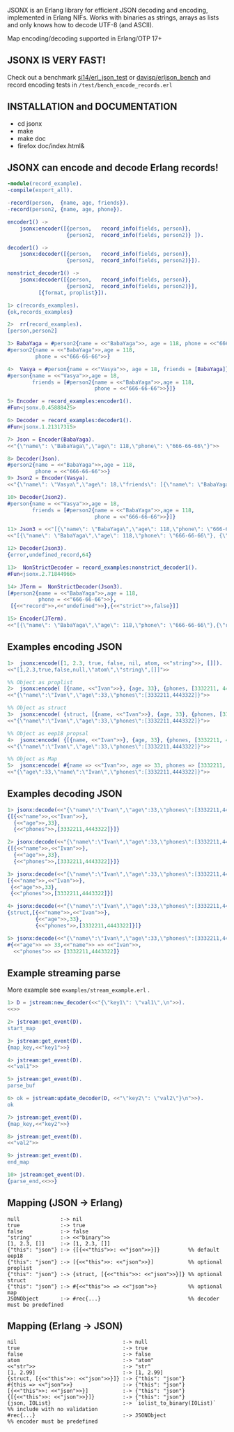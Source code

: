 
JSONX is an Erlang library for efficient JSON decoding and encoding, implemented in Erlang NIFs.
Works with binaries as strings, arrays as lists and only knows how to decode UTF-8 (and ASCII).

Map encoding/decoding supported in Erlang/OTP 17+

JSONX IS VERY FAST!
------------------

Check out a benchmark [si14/erl_json_test](https://github.com/si14/erl_json_test) or
[davisp/erljson_bench](https://github.com/davisp/erljson_bench) and
record encoding tests in `/test/bench_encode_records.erl`

INSTALLATION and DOCUMENTATION
------------------------------

* cd jsonx
* make
* make doc
* firefox doc/index.html&

JSONX can encode and decode Erlang records!
-------------------------------------------

```erlang
-module(record_example).
-compile(export_all).

-record(person,  {name, age, friends}).
-record(person2, {name, age, phone}).

encoder1() ->
    jsonx:encoder([{person,   record_info(fields, person)},
                   {person2,  record_info(fields, person2)} ]).

decoder1() ->
    jsonx:decoder([{person,   record_info(fields, person)},
                   {person2,  record_info(fields, person2)}]).

nonstrict_decoder1() ->
    jsonx:decoder([{person,   record_info(fields, person)},
                   {person2,  record_info(fields, person2)}],
		  [{format, proplist}]).
```

```erlang
1> c(records_examples).
{ok,records_examples}

2>  rr(record_examples).
[person,person2]

3> BabaYaga = #person2{name = <<"BabaYaga">>, age = 118, phone = <<"666-66-66">>}.
#person2{name = <<"BabaYaga">>,age = 118,
         phone = <<"666-66-66">>}

4>  Vasya = #person{name = <<"Vasya">>, age = 18, friends = [BabaYaga]}.
#person{name = <<"Vasya">>,age = 18,
        friends = [#person2{name = <<"BabaYaga">>,age = 118,
                            phone = <<"666-66-66">>}]}

5> Encoder = record_examples:encoder1().
#Fun<jsonx.0.45888425>

6> Decoder = record_examples:decoder1().
#Fun<jsonx.1.21317315>

7> Json = Encoder(BabaYaga).
<<"{\"name\": \"BabaYaga\",\"age\": 118,\"phone\": \"666-66-66\"}">>

8> Decoder(Json).
#person2{name = <<"BabaYaga">>,age = 118,
         phone = <<"666-66-66">>}
9> Json2 = Encoder(Vasya).
<<"{\"name\": \"Vasya\",\"age\": 18,\"friends\": [{\"name\": \"BabaYaga\",\"age\": 118,\"phone\": \"666-66-66\"}]}">>

10> Decoder(Json2).
#person{name = <<"Vasya">>,age = 18,
        friends = [#person2{name = <<"BabaYaga">>,age = 118,
                            phone = <<"666-66-66">>}]}

11> Json3 = <<"[{\"name\": \"BabaYaga\",\"age\": 118,\"phone\": \"666-66-66\"}, {\"record\": \"undefined\", \"strict\": false}]">>.
<<"[{\"name\": \"BabaYaga\",\"age\": 118,\"phone\": \"666-66-66\"}, {\"record\": \"undefined\", \"strict\": false}]">>

12> Decoder(Json3).
{error,undefined_record,64}

13>  NonStrictDecoder = record_examples:nonstrict_decoder1().
#Fun<jsonx.2.71844966>

14> JTerm =  NonStrictDecoder(Json3).
[#person2{name = <<"BabaYaga">>,age = 118,
          phone = <<"666-66-66">>},
 [{<<"record">>,<<"undefined">>},{<<"strict">>,false}]]

15> Encoder(JTerm).
<<"[{\"name\": \"BabaYaga\",\"age\": 118,\"phone\": \"666-66-66\"},{\"record\":\"undefined\",\"strict\":false}]">>
```


Examples encoding JSON
----------------------

```erlang
1>  jsonx:encode([1, 2.3, true, false, nil, atom, <<"string">>, []]).
<<"[1,2.3,true,false,null,\"atom\",\"string\",[]]">>

%% Object as proplist
2>  jsonx:encode( [{name, <<"Ivan">>}, {age, 33}, {phones, [3332211, 4443322]}] ).
<<"{\"name\":\"Ivan\",\"age\":33,\"phones\":[3332211,4443322]}">>

%% Object as struct
3>  jsonx:encode( {struct, [{name, <<"Ivan">>}, {age, 33}, {phones, [3332211, 4443322]}]} ).
<<"{\"name\":\"Ivan\",\"age\":33,\"phones\":[3332211,4443322]}">>

%% Object as eep18 propsal
4>  jsonx:encode( {[{name, <<"Ivan">>}, {age, 33}, {phones, [3332211, 4443322]}]} ).
<<"{\"name\":\"Ivan\",\"age\":33,\"phones\":[3332211,4443322]}">>

%% Object as Map
5>  jsonx:encode( #{name => <<"Ivan">>, age => 33, phones => [3332211, 4443322]} ).
<<"{\"age\":33,\"name\":\"Ivan\",\"phones\":[3332211,4443322]}">>
```

Examples decoding JSON
----------------------

```erlang
1> jsonx:decode(<<"{\"name\":\"Ivan\",\"age\":33,\"phones\":[3332211,4443322]}">>).
{[{<<"name">>,<<"Ivan">>},
  {<<"age">>,33},
  {<<"phones">>,[3332211,4443322]}]}

2> jsonx:decode(<<"{\"name\":\"Ivan\",\"age\":33,\"phones\":[3332211,4443322]}">>, [{format, eep18}]).
{[{<<"name">>,<<"Ivan">>},
  {<<"age">>,33},
  {<<"phones">>,[3332211,4443322]}]}

3> jsonx:decode(<<"{\"name\":\"Ivan\",\"age\":33,\"phones\":[3332211,4443322]}">>, [{format, proplist}]).
[{<<"name">>,<<"Ivan">>},
 {<<"age">>,33},
 {<<"phones">>,[3332211,4443322]}]

4> jsonx:decode(<<"{\"name\":\"Ivan\",\"age\":33,\"phones\":[3332211,4443322]}">>, [{format, struct}]).
{struct,[{<<"name">>,<<"Ivan">>},
         {<<"age">>,33},
         {<<"phones">>,[3332211,4443322]}]}

5> jsonx:decode(<<"{\"name\":\"Ivan\",\"age\":33,\"phones\":[3332211,4443322]}">>, [{format, map}]).
#{<<"age">> => 33,<<"name">> => <<"Ivan">>,
  <<"phones">> => [3332211,4443322]}
```

Example streaming parse
-----------------------

More example see `examples/stream_example.erl` .

```erlang
1> D = jstream:new_decoder(<<"{\"key1\": \"val1\",\n">>).
<<>>

2> jstream:get_event(D).
start_map

3> jstream:get_event(D).
{map_key,<<"key1">>}

4> jstream:get_event(D).
<<"val1">>

5> jstream:get_event(D).
parse_buf

6> ok = jstream:update_decoder(D, <<"\"key2\": \"val2\"}\n">>).
ok

7> jstream:get_event(D).
{map_key,<<"key2">>}

8> jstream:get_event(D).
<<"val2">>

9> jstream:get_event(D).
end_map

10> jstream:get_event(D).
{parse_end,<<>>}

```

Mapping (JSON -> Erlang)
----------------------

    null             :-> nil
    true             :-> true
    false            :-> false
    "string"         :-> <<"binary">>
    [1, 2.3, []]     :-> [1, 2.3, []]
    {"this": "json"} :-> {[{<<"this">>: <<"json">>}]}         %% default eep18
    {"this": "json"} :-> [{<<"this">>: <<"json">>}]           %% optional proplist
    {"this": "json"} :-> {struct, [{<<"this">>: <<"json">>}]} %% optional struct
    {"this": "json"} :-> #{<<"this">> => <<"json">>}          %% optional map
    JSONObject       :-> #rec{...}                            %% decoder must be predefined

Mapping (Erlang -> JSON)
-----------------------

    nil                                  :-> null
    true                                 :-> true
    false                                :-> false
    atom                                 :-> "atom"
    <<"str">>                            :-> "str"
    [1, 2.99]                            :-> [1, 2.99]
    {struct, [{<<"this">>: <<"json">>}]} :-> {"this": "json"}
    #{this => <<"json">>}                :-> {"this": "json"}
    [{<<"this">>: <<"json">>}]           :-> {"this": "json"}
    {[{<<"this">>: <<"json">>}]}         :-> {"this": "json"}
    {json, IOList}                       :-> `iolist_to_binary(IOList)`  %% include with no validation
    #rec{...}                            :-> JSONObject                  %% encoder must be predefined
